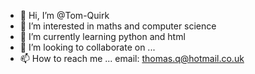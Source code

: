 - 👋 Hi, I’m @Tom-Quirk
- 👀 I’m interested in maths and computer science
- 🌱 I’m currently learning python and html
- 💞️ I’m looking to collaborate on ...
- 📫 How to reach me ... email: thomas.q@hotmail.co.uk

<!---
Tom-Quirk/Tom-Quirk is a ✨ special ✨ repository because its `README.md` (this file) appears on your GitHub profile.
You can click the Preview link to take a look at your changes.
--->
